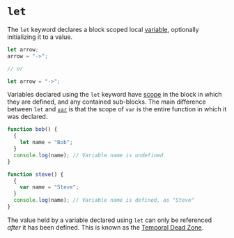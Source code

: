 # `let`

The `let` keyword declares a block scoped local [variable][concept-variable], optionally initializing it to a value.

```javascript
let arrow;
arrow = "->";

// or

let arrow = "->";
```

Variables declared using the `let` keyword have [scope][concept-scope] in the block in which they are defined, and any contained sub-blocks. The main difference between `let` and [`var`][keyword-var] is that the scope of `var` is the entire function in which it was declared.

```javascript
function bob() {
  {
    let name = "Bob";
  }
  console.log(name); // Variable name is undefined
}
```

```javascript
function steve() {
  {
    var name = "Steve";
  }
  console.log(name); // Variable name is defined, as "Steve"
}
```

The value held by a variable declared using `let` can only be referenced _after_ it has been defined. This is known as the [Temporal Dead Zone][concept-temporal-dead-zone].

[keyword-var]: ./var.md
[concept-scope]: ../info/scope.md
[concept-temporal-dead-zone]: ../info/scope.md#temporal-dead-zone
[concept-variable]: ../../../../reference/concepts/variables.md
